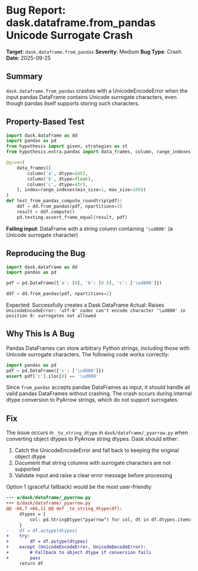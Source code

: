 # Bug Report: dask.dataframe.from_pandas Unicode Surrogate Crash

**Target**: `dask.dataframe.from_pandas`
**Severity**: Medium
**Bug Type**: Crash
**Date**: 2025-09-25

## Summary

`dask.dataframe.from_pandas` crashes with a UnicodeEncodeError when the input pandas DataFrame contains Unicode surrogate characters, even though pandas itself supports storing such characters.

## Property-Based Test

```python
import dask.dataframe as dd
import pandas as pd
from hypothesis import given, strategies as st
from hypothesis.extra.pandas import data_frames, column, range_indexes

@given(
    data_frames([
        column('a', dtype=int),
        column('b', dtype=float),
        column('c', dtype=str),
    ], index=range_indexes(min_size=1, max_size=100))
)
def test_from_pandas_compute_roundtrip(pdf):
    ddf = dd.from_pandas(pdf, npartitions=2)
    result = ddf.compute()
    pd.testing.assert_frame_equal(result, pdf)
```

**Failing input**: DataFrame with a string column containing `'\ud800'` (a Unicode surrogate character)

## Reproducing the Bug

```python
import dask.dataframe as dd
import pandas as pd

pdf = pd.DataFrame({'a': [0], 'b': [0.0], 'c': ['\ud800']})

ddf = dd.from_pandas(pdf, npartitions=2)
```

Expected: Successfully creates a Dask DataFrame
Actual: Raises `UnicodeEncodeError: 'utf-8' codec can't encode character '\ud800' in position 0: surrogates not allowed`

## Why This Is A Bug

Pandas DataFrames can store arbitrary Python strings, including those with Unicode surrogate characters. The following code works correctly:

```python
import pandas as pd
pdf = pd.DataFrame({'c': ['\ud800']})
assert pdf['c'].iloc[0] == '\ud800'
```

Since `from_pandas` accepts pandas DataFrames as input, it should handle all valid pandas DataFrames without crashing. The crash occurs during internal dtype conversion to PyArrow strings, which do not support surrogates.

## Fix

The issue occurs in `_to_string_dtype` in `dask/dataframe/_pyarrow.py` when converting object dtypes to PyArrow string dtypes. Dask should either:

1. Catch the UnicodeEncodeError and fall back to keeping the original object dtype
2. Document that string columns with surrogate characters are not supported
3. Validate input and raise a clear error message before processing

Option 1 (graceful fallback) would be the most user-friendly:

```diff
--- a/dask/dataframe/_pyarrow.py
+++ b/dask/dataframe/_pyarrow.py
@@ -66,7 +66,11 @@ def _to_string_dtype(df):
     dtypes = {
         col: pd.StringDtype("pyarrow") for col, dt in df.dtypes.items() if dt == object
     }
-    df = df.astype(dtypes)
+    try:
+        df = df.astype(dtypes)
+    except (UnicodeEncodeError, UnicodeDecodeError):
+        # Fallback to object dtype if conversion fails
+        pass
     return df
```